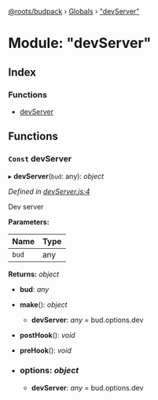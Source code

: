 [@roots/budpack](../README.md) › [Globals](../globals.md) › ["devServer"](_devserver_.md)

# Module: "devServer"

## Index

### Functions

* [devServer](_devserver_.md#const-devserver)

## Functions

### `Const` devServer

▸ **devServer**(`bud`: any): *object*

*Defined in [devServer.js:4](https://github.com/roots/bud-support/blob/5f43850/src/budpack/builder/webpack/devServer.js#L4)*

Dev server

**Parameters:**

Name | Type |
------ | ------ |
`bud` | any |

**Returns:** *object*

* **bud**: *any*

* **make**(): *object*

  * **devServer**: *any* = bud.options.dev

* **postHook**(): *void*

* **preHook**(): *void*

* ### **options**: *object*

  * **devServer**: *any* = bud.options.dev
